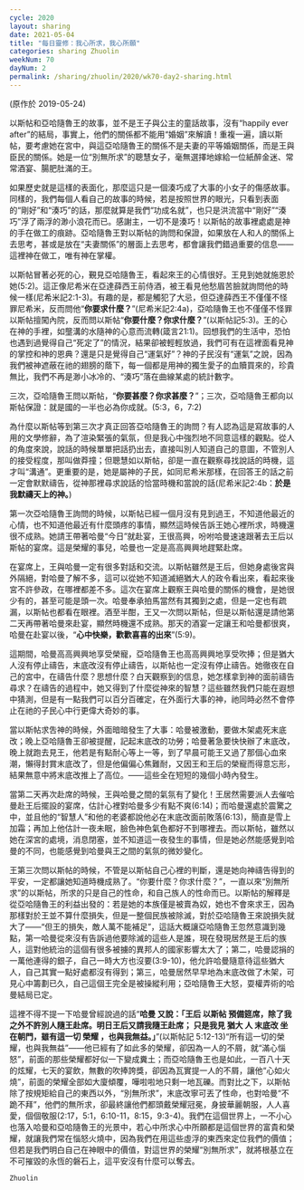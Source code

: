 ```yaml
---
cycle: 2020
layout: sharing
date: 2021-05-04
title: "每日靈修：我心所求，我心所願"
categories: sharing Zhuolin
weekNum: 70
dayNum: 2
permalink: /sharing/zhuolin/2020/wk70-day2-sharing.html
--- 
```

(原作於 2019-05-24)

以斯帖和亞哈隨魯王的故事，並不是王子與公主的童話故事，沒有“happily ever after”的結局，事實上，他們的關係都不能用“婚姻”來解讀！重複一遍，讀以斯帖，要考慮她在宮中，與這亞哈隨魯王的關係不是夫妻的平等婚姻關係，而是王與臣民的關係。她是一位“別無所求”的聰慧女子，毫無選擇地嫁給一位紙醉金迷、常常酒宴、腸肥肚滿的王。  

如果歷史就是這樣的表面化，那麼這只是一個湊巧成了大事的小女子的傷感故事。同樣的，我們每個人看自己的故事的時候，若是按照世界的眼光，只看到表面的“剛好”和“湊巧”的話，那麼就算是我們“功成名就”，也只是洪流當中“剛好”“湊巧”浮了兩浮的渺小浪花而已。感謝主，一切不是湊巧！以斯帖的故事裡處處是神的手在做工的痕跡。亞哈隨魯王對以斯帖的詢問和保證，如果放在人和人的關係上去思考，甚或是放在“夫妻關係”的層面上去思考，都會讓我們錯過重要的信息——這裡神在做工，唯有神在掌權。  

以斯帖冒著必死的心，覲見亞哈隨魯王，看起來王的心情很好。王見到她就施恩於她(5:2)。這正像尼希米在亞達薛西王前侍酒，被王看見他愁眉苦臉就詢問他的時候一樣(尼希米記2:1-3)。有趣的是，都是觸犯了大忌，但亞達薛西王不僅僅不怪罪尼希米，反而問他“**你要求什麼？**”(尼希米記2:4a)，亞哈隨魯王也不僅僅不怪罪以斯帖擅闖內院，反而問以斯帖“**你要什麼？你求什麼？**”(以斯帖記5:3)。王的心在神的手裡，如壟溝的水隨神的心意而流轉(箴言21:1)。回想我們的生活中，恐怕也遇到過覺得自己“死定了”的情況，結果卻被輕輕放過，我們可有在這裡面看見神的掌控和神的恩典？還是只是覺得自己“運氣好”？神的子民沒有“運氣”之說，因為我們被神遮蔽在祂的翅膀的蔭下，每一個都是用神的獨生愛子的血贖買來的，珍貴無比，我們不再是渺小冰冷的、“湊巧”落在曲線某處的統計數字。  

三次，亞哈隨魯王問以斯帖，“**你要甚麼？你求甚麼？**”；三次，亞哈隨魯王都向以斯帖保證：就是國的一半也必為你成就。(5:3，6，7:2)  

為什麼以斯帖等到第三次才真正回答亞哈隨魯王的詢問？有人認為這是寫故事的人用的文學修辭，為了渲染緊張的氣氛，但是我心中強烈地不同意這樣的觀點。從人的角度來說，說話的時候單單把話扔出去，直接叫別人知道自己的意圖，不管別人的接受程度，那叫做莽撞；但聰慧如以斯帖，卻是一直在觀察尋找說話的時機，這才叫“溝通”。更重要的是，她是屬神的子民，如同尼希米那樣，在回答王的話之前一定會默默禱告，從神那裡尋求說話的恰當時機和當說的話(尼希米記2:4b：**於是我默禱天上的神。**)  

第一次亞哈隨魯王詢問的時候，以斯帖已經一個月沒有見到過王，不知道他最近的心情，也不知道他最近有什麼頭疼的事情，顯然這時候告訴王她心裡所求，時機還很不成熟。她請王帶著哈曼“今日”就赴宴，王很高興，吩咐哈曼速速跟著去王后以斯帖的宴席。這是榮耀的事兒，哈曼也一定是高高興興地趕緊赴席。  

在宴席上，王與哈曼一定有很多對話和交流。以斯帖雖然是王后，但她身處後宮與外隔絕，對哈曼了解不多，這可以從她不知道滅絕猶大人的政令看出來，看起來後宮不許參政，在哪裡都差不多。這次在宴席上觀察王與哈曼的關係的機會，是她很少有的，甚至可能是頭一次。哈曼奉承拍馬當然有其獨到之處，但是一定也有疏漏，以斯帖也都看在眼裡。酒至半酣，王又一次問以斯帖，但是以斯帖還是請他第二天再帶著哈曼來赴宴，顯然時機還不成熟。那天的酒宴一定讓王和哈曼都很爽，哈曼在赴宴以後，“**心中快樂，歡歡喜喜的出來**”(5:9)。  

這期間，哈曼高高興興地享受榮寵，亞哈隨魯王也高高興興地享受吹捧；但是猶大人沒有停止禱告，末底改沒有停止禱告，以斯帖也一定沒有停止禱告。她徹夜在自己的宮中，在禱告什麼？思想什麼？白天觀察到的信息，她怎樣拿到神的面前禱告尋求？在禱告的過程中，她又得到了什麼從神來的智慧？這些雖然我們只能在遐想中猜測，但是有一點我們可以百分百確定，在外面行大事的神，祂同時必然不會停止在祂的子民心中行更偉大奇妙的事。  

當以斯帖求吿神的時候，外面暗暗發生了大事：哈曼被激動，要做木架處死末底改；晚上亞哈隨魯王卻被提醒，記起末底改的功勞；哈曼著急要快快辦了末底改，晚上就跑去見王，他若是有點耐心等上一等，到了早晨可能王又過了那個心血來潮，懶得封賞末底改了，但是他偏偏心焦難耐，又因王和王后的榮寵而得意忘形，結果無意中將末底改推上了高位。——這些全在短短的幾個小時內發生。  

當第二天再次赴席的時候，王與哈曼之間的氣氛有了變化！王居然需要派人去催哈曼赴王后擺設的宴席，估計心裡對哈曼多少有點不爽(6:14)；而哈曼還處於震驚之中，並且他的“智慧人”和他的老婆都說他必在末底改面前敗落(6:13)，簡直是雪上加霜；再加上他估計一夜未眠，臉色神色氣色都好不到哪裡去。而以斯帖，雖然以她在深宮的處境，消息閉塞，並不知道這一夜發生的事情，但是她必然能感覺到哈曼的不同，也能感覺到哈曼與王之間的氣氛的微妙變化。  

王第三次問以斯帖的時候，不管是以斯帖自己心裡的判斷，還是她向神禱告得到的平安，一定都讓她知道時機成熟了。“你要什麼？你求什麼？”，一直以來“別無所求”的以斯帖，所求的只是自己的性命，和自己族人的性命而已。以斯帖的解釋是從亞哈隨魯王的利益出發的：若是她的本族僅是被賣為奴，她也不會來求王，因為那樣對於王並不算什麼損失，但是一整個民族被除滅，對於亞哈隨魯王來說損失就大了——“但王的損失，敵人萬不能補足”，這話大概讓亞哈隨魯王忽然意識到幾點，第一哈曼從來沒有告訴過他要除滅的這些人是誰，現在發現居然是王后的族人，這對他統治的這個有很多被擄的異邦人的國家影響太大了；第二，哈曼認捐的一萬他連得的銀子，自己一時大方也沒要(3:9-10)，他允許哈曼隨意待這些猶大人，自己其實一點好處都沒有得到；第三，哈曼居然早早地為末底改做了木架，可見心中籌劃已久，自己這個王完全是被操縱利用；亞哈隨魯王大怒，耍權弄術的哈曼結局已定。  

這裡不得不提一下哈曼曾經說過的話“**哈曼 又說：「王后 以斯帖 預備筵席，除了我之外不許別人隨王赴席。明日王后又請我隨王赴席； 只是我見 猶大 人 末底改 坐在朝門，雖有這一切 榮耀 ，也與我無益。」**”(以斯帖記 5:12-13)“所有這一切的榮耀，也與我無益”——他已經有了如此多的榮耀，卻因為一人的不屑，就“滿心惱怒”，前面的那些榮耀都好似一下變成糞土；而亞哈隨魯王也是如此，一百八十天的炫耀，七天的宴飲，無數的吹捧誇獎，卻因為瓦實提一人的不屑，讓他“心如火燒”，前面的榮耀全部如大廈傾覆，嘩啦啦地只剩一地瓦礫。而對比之下，以斯帖除了按規矩給自己的東西以外，“別無所求”，末底改寧可丟了性命，也對哈曼“不跪不拜”，他們的無所求，卻最終讓他們都頭戴榮耀冠冕，身披華麗朝服，人人喜愛，個個敬服(2:17，5:1，6:10-11，8:15，9:3-4)。我們在這個世界上，一不小心也落入哈曼和亞哈隨魯王的光景中，若心中所求心中所願都是這個世界的富貴和榮耀，就讓我們常在惱怒火燒中，因為我們在用這些虛浮的東西來定位我們的價值；但若是我們明白自己在神眼中的價值，對這世界的榮耀“別無所求”，就將根基立在不可摧毀的永恆的磐石上，這平安沒有什麼可以奪去。  

`Zhuolin`  
